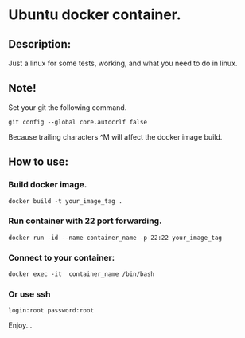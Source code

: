 # Ubuntu docker container.
## Description:

Just a linux for some tests, working, and what you  need to do in linux.

## Note!
Set your git the following command.

    git config --global core.autocrlf false

Because trailing characters ^M will affect the docker image build.

## How to use:
### Build docker image.
    docker build -t your_image_tag .
### Run container with 22 port forwarding.
    docker run -id --name container_name -p 22:22 your_image_tag
### Connect to your container:
    docker exec -it  container_name /bin/bash
### Or use ssh 
    login:root password:root
Enjoy...
